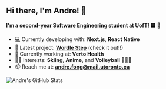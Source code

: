 ## Hi there, I'm Andre! 👋

**I'm a second-year Software Engineering student at UofT! 🟦 🏫**

- 💻 Currently developing with: **Next.js**, **React Native**
- 🔨 Latest project: [**Wordle Step**](https://github.com/andre-fong/Wordle-Step) (check it out!!) 
- 📍 Currently working at: **Verto Health**
- 🏃‍♂️ Interests: **Skiing**, **Anime**, and **Volleyball** 🎿🍿🏐
- 📫 Reach me at: **andre.fong@mail.utoronto.ca**



![Andre's GitHub Stats](https://github-readme-stats.vercel.app/api?username=andre-fong&show_icons=true&count_private=true)

<!--
- 🔭 I’m currently working on ...
- 🌱 I’m currently learning ...
- 👯 I’m looking to collaborate on ...
- 🤔 I’m looking for help with ...
- 💬 Ask me about ...
- 📫 How to reach me: ...
- 😄 Pronouns: ...
- ⚡ Fun fact: ...
-->
